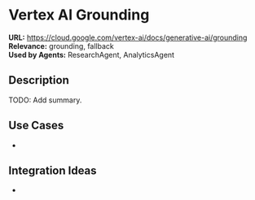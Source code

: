# Vertex AI Grounding

**URL:** https://cloud.google.com/vertex-ai/docs/generative-ai/grounding  
**Relevance:** grounding, fallback  
**Used by Agents:** ResearchAgent, AnalyticsAgent

## Description
TODO: Add summary.

## Use Cases
- 

## Integration Ideas
- 
